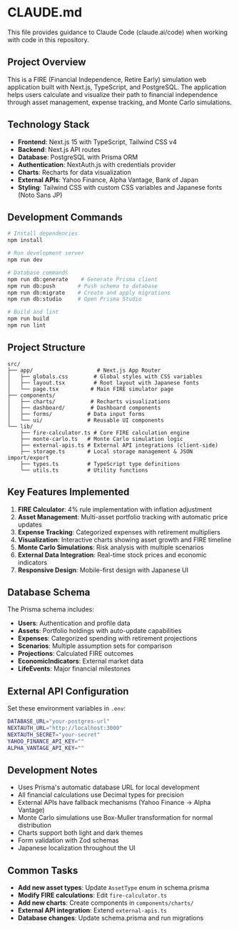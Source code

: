 # CLAUDE.md

This file provides guidance to Claude Code (claude.ai/code) when working with code in this repository.

## Project Overview

This is a FIRE (Financial Independence, Retire Early) simulation web application built with Next.js, TypeScript, and PostgreSQL. The application helps users calculate and visualize their path to financial independence through asset management, expense tracking, and Monte Carlo simulations.

## Technology Stack

- **Frontend**: Next.js 15 with TypeScript, Tailwind CSS v4
- **Backend**: Next.js API routes
- **Database**: PostgreSQL with Prisma ORM
- **Authentication**: NextAuth.js with credentials provider
- **Charts**: Recharts for data visualization
- **External APIs**: Yahoo Finance, Alpha Vantage, Bank of Japan
- **Styling**: Tailwind CSS with custom CSS variables and Japanese fonts (Noto Sans JP)

## Development Commands

```bash
# Install dependencies
npm install

# Run development server
npm run dev

# Database commands
npm run db:generate    # Generate Prisma client
npm run db:push       # Push schema to database
npm run db:migrate    # Create and apply migrations
npm run db:studio     # Open Prisma Studio

# Build and lint
npm run build
npm run lint
```

## Project Structure

```
src/
├── app/                    # Next.js App Router
│   ├── globals.css        # Global styles with CSS variables
│   ├── layout.tsx         # Root layout with Japanese fonts
│   └── page.tsx          # Main FIRE simulator page
├── components/
│   ├── charts/           # Recharts visualizations
│   ├── dashboard/        # Dashboard components
│   ├── forms/           # Data input forms
│   └── ui/              # Reusable UI components
└── lib/
    ├── fire-calculator.ts # Core FIRE calculation engine
    ├── monte-carlo.ts   # Monte Carlo simulation logic
    ├── external-apis.ts # External API integrations (client-side)
    ├── storage.ts       # Local storage management & JSON import/export
    ├── types.ts         # TypeScript type definitions
    └── utils.ts         # Utility functions
```

## Key Features Implemented

1. **FIRE Calculator**: 4% rule implementation with inflation adjustment
2. **Asset Management**: Multi-asset portfolio tracking with automatic price updates
3. **Expense Tracking**: Categorized expenses with retirement multipliers
4. **Visualization**: Interactive charts showing asset growth and FIRE timeline
5. **Monte Carlo Simulations**: Risk analysis with multiple scenarios
6. **External Data Integration**: Real-time stock prices and economic indicators
7. **Responsive Design**: Mobile-first design with Japanese UI

## Database Schema

The Prisma schema includes:
- **Users**: Authentication and profile data
- **Assets**: Portfolio holdings with auto-update capabilities
- **Expenses**: Categorized spending with retirement projections
- **Scenarios**: Multiple assumption sets for comparison
- **Projections**: Calculated FIRE outcomes
- **EconomicIndicators**: External market data
- **LifeEvents**: Major financial milestones

## External API Configuration

Set these environment variables in `.env`:
```bash
DATABASE_URL="your-postgres-url"
NEXTAUTH_URL="http://localhost:3000"
NEXTAUTH_SECRET="your-secret"
YAHOO_FINANCE_API_KEY=""
ALPHA_VANTAGE_API_KEY=""
```

## Development Notes

- Uses Prisma's automatic database URL for local development
- All financial calculations use Decimal types for precision
- External APIs have fallback mechanisms (Yahoo Finance → Alpha Vantage)
- Monte Carlo simulations use Box-Muller transformation for normal distribution
- Charts support both light and dark themes
- Form validation with Zod schemas
- Japanese localization throughout the UI

## Common Tasks

- **Add new asset types**: Update `AssetType` enum in schema.prisma
- **Modify FIRE calculations**: Edit `fire-calculator.ts`
- **Add new charts**: Create components in `components/charts/`
- **External API integration**: Extend `external-apis.ts`
- **Database changes**: Update schema.prisma and run migrations